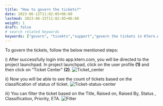```yaml
---
title: "How to govern the tickets?"
date: 2023-06-12T11:02:05+06:00
lastmod: 2023-06-15T11:02:05+06:00
weight: 1
draft: false
# search related keywords
keywords: ["govern", "ticekts","support","govern the tickets in KTern.AI"]
---
```

To govern the tickets, follow the below mentioned steps:

i) After successfully login into app.ktern.com, you will be directed to the project launchpad. In project 
launchpad, click on the user profile **(1)** and then click on “Ticket Center" **(2)**.
![Ticket_center](https://storage.googleapis.com/ktern-public-files/product-documentation/Ticket%20Center/ticket-center.png)

ii) Now you will be able to see the count of tickets based on the classification of status of ticket.
![Ticket-status-center](https://storage.googleapis.com/ktern-public-files/product-documentation/Ticket%20Center/ticket-statuscenter.png)

iii) You can filter the ticket based on the Title, Raised on, Raised By, Status , Classification, Priority, ETA.
![Filter](https://storage.googleapis.com/ktern-public-files/product-documentation/Ticket%20Center/ticket-filter.png)
